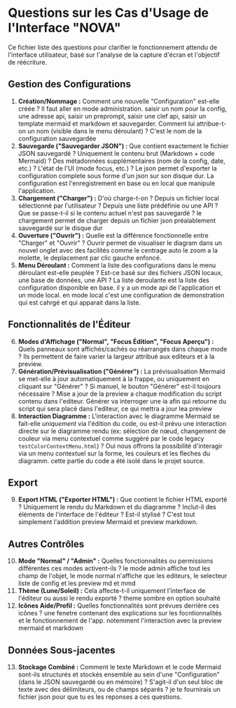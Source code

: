 # Questions sur les Cas d'Usage de l'Interface "NOVA"

Ce fichier liste des questions pour clarifier le fonctionnement attendu de l'interface utilisateur, basé sur l'analyse de la capture d'écran et l'objectif de réécriture.

## Gestion des Configurations

1.  **Création/Nommage :** Comment une nouvelle "Configuration" est-elle créée ? 
Il faut aller en mode administration. saisir un nom pour la config, une adresse api, saisir un preprompt, saisir une clef api, saisir un template mermaid et markdown et sauvegarder.
Comment lui attribue-t-on un nom (visible dans le menu déroulant) ?
C'est le nom de la configuration sauvegardée
2.  **Sauvegarde ("Sauvegarder JSON") :** Que contient exactement le fichier JSON sauvegardé ? Uniquement le contenu brut (Markdown + code Mermaid) ? Des métadonnées supplémentaires (nom de la config, date, etc.) ? L'état de l'UI (mode focus, etc.) ?
Le json permet d'exporter la configuration complete sous forme d'un json sur son disque dur. La configuration est l'enregistrement en base ou en local que manipule l'application.
3.  **Chargement ("Charger") :** D'où charge-t-on ? Depuis un fichier local sélectionné par l'utilisateur ? Depuis une liste prédéfinie ou une API ? Que se passe-t-il si le contenu actuel n'est pas sauvegardé ?
le chargement permet de charger depuis un fichier json préalablement sauvegardé sur le disque dur
4.  **Ouverture ("Ouvrir") :** Quelle est la différence fonctionnelle entre "Charger" et "Ouvrir" ?
Ouvrir permet de visualiser le diagram dans un nouvel onglet avec des facilités comme le centrage auto le zoom a la molette, le deplacement par clic gauche enfoncé.
5.  **Menu Déroulant :** Comment la liste des configurations dans le menu déroulant est-elle peuplée ? Est-ce basé sur des fichiers JSON locaux, une base de données, une API ?
La liste deroulante est la liste des configuration disponible en base. il y a un mode api de l'application et un mode local. en mode local c'est une configuration de demonstration qui est cahrgé et qui apparait dans la liste.

## Fonctionnalités de l'Éditeur

6.  **Modes d'Affichage ("Normal", "Focus Édition", "Focus Aperçu") :** Quels panneaux sont affichés/cachés ou réarrangés dans chaque mode ?
Ils permettent de faire varier la largeur attribué aux editeurs et à la preview.
7.  **Génération/Prévisualisation ("Générer") :** La prévisualisation Mermaid se met-elle à jour automatiquement à la frappe, ou uniquement en cliquant sur "Générer" ? Si manuel, le bouton "Générer" est-il toujours nécessaire ?
Mise a jour de la preview a chaque modification du script contenu dans l'editeur. Générer va interroger une ia afin qui retourne du script qui sera placé dans l'editeur, ce qui mettra a jour lea preview
8.  **Interaction Diagramme :** L'interaction avec le diagramme Mermaid se fait-elle *uniquement* via l'édition du code, ou est-il prévu une interaction directe sur le diagramme rendu (ex: sélection de nœud, changement de couleur via menu contextuel comme suggéré par le code legacy `testColorContextMenu.html`) ?
Oui nous offrons la possibilité d'interagir via un menu contextuel sur la forme, les couleurs et les fleches du diagramm. cette partie du code a été isolé dans le projet source.

## Export

9.  **Export HTML ("Exporter HTML") :** Que contient le fichier HTML exporté ? Uniquement le rendu du Markdown et du diagramme ? Inclut-il des éléments de l'interface de l'éditeur ? Est-il stylisé ?
C'est tout simplement l'addition preview Mermaid et preview markdown.

## Autres Contrôles

10. **Mode "Normal" / "Admin" :** Quelles fonctionnalités ou permissions différentes ces modes activent-ils ?
le mode admin affiche tout les champ de l'objet, le mode normal n'affiche que les editeurs, le selecteur liste de config et les preview md et mmd
11. **Thème (Lune/Soleil) :** Cela affecte-t-il uniquement l'interface de l'éditeur ou aussi le rendu exporté ? theme sombre en option souhaité
12. **Icônes Aide/Profil :** Quelles fonctionnalités sont prévues derrière ces icônes ? une fenetre contenant des explications sur les focntionnalités et le fonctionnement de l'app. notemment l'interaction avec la preview mermaid et markdown

## Données Sous-jacentes

13. **Stockage Combiné :** Comment le texte Markdown et le code Mermaid sont-ils structurés et stockés ensemble au sein d'une "Configuration" (dans le JSON sauvegardé ou en mémoire) ? S'agit-il d'un seul bloc de texte avec des délimiteurs, ou de champs séparés ? 
je te fournirais un fichier json pour que tu es les reponses a ces questions.